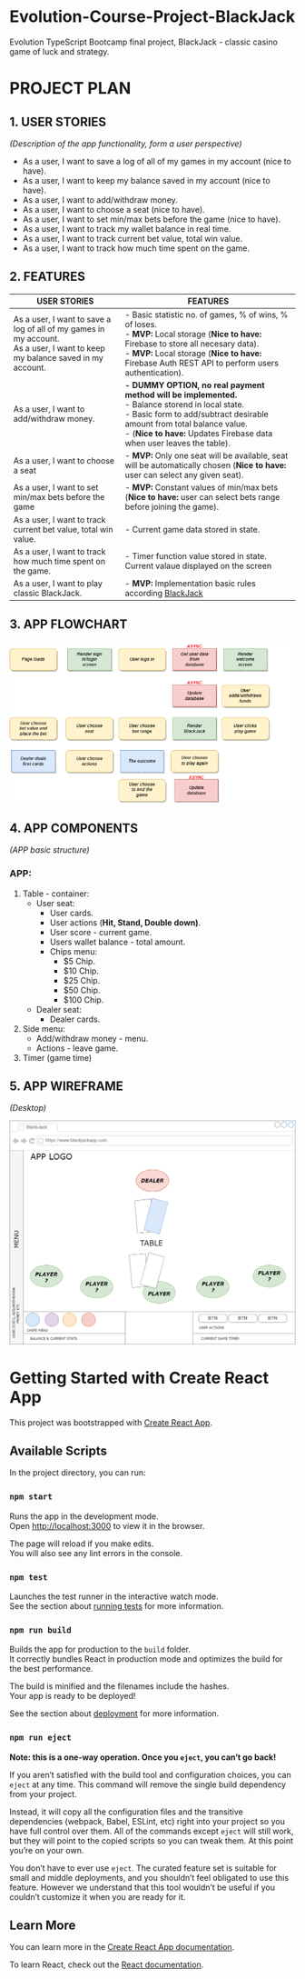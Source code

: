 # Evolution-Course-Project-BlackJack

Evolution TypeScript Bootcamp final project, BlackJack - classic casino game of luck and strategy.

# **PROJECT PLAN**

## **1. USER STORIES**

_(Description of the app functionality, form a user perspective)_

-   As a user, I want to save a log of all of my games in my account (nice to have).
-   As a user, I want to keep my balance saved in my account (nice to have).
-   As a user, I want to add/withdraw money.
-   As a user, I want to choose a seat (nice to have).
-   As a user, I want to set min/max bets before the game (nice to have).
-   As a user, I want to track my wallet balance in real time.
-   As a user, I want to track current bet value, total win value.
-   As a user, I want to track how much time spent on the game.

## **2. FEATURES**

| USER STORIES                                                                                                                    | FEATURES                                                                                                                                                                                                                                                       |
| ------------------------------------------------------------------------------------------------------------------------------- | -------------------------------------------------------------------------------------------------------------------------------------------------------------------------------------------------------------------------------------------------------------- |
| As a user, I want to save a log of all of my games in my account.<br/>As a user, I want to keep my balance saved in my account. | - Basic statistic no. of games, % of wins, % of loses. <br/>- **MVP:** Local storage (**Nice to have:** Firebase to store all necesary data). <br/>- **MVP:** Local storage (**Nice to have:** Firebase Auth REST API to perform users authentication).        |
| As a user, I want to add/withdraw money.                                                                                        | **- DUMMY OPTION, no real payment method will be implemented.** <br/>- Balance storend in local state.<br/>- Basic form to add/subtract desirable amount from total balance value.<br/>- (**Nice to have:** Updates Firebase data when user leaves the table). |
| As a user, I want to choose a seat                                                                                              | - **MVP:** Only one seat will be available, seat will be automatically chosen (**Nice to have:** user can select any given seat).                                                                                                                              |
| As a user, I want to set min/max bets before the game                                                                           | - **MVP:** Constant values of min/max bets (**Nice to have:** user can select bets range before joining the game).                                                                                                                                             |
| As a user, I want to track current bet value, total win value.                                                                  | - Current game data stored in state.                                                                                                                                                                                                                           |
| As a user, I want to track how much time spent on the game.                                                                     | - Timer function value stored in state. Current valaue displayed on the screen                                                                                                                                                                                 |
| As a user, I want to play classic BlackJack.                                                                                    | - **MVP:** Implementation basic rules according [BlackJack](https://en.wikipedia.org/wiki/Blackjack)                                                                                                                                                           |

## **3. APP FLOWCHART**

![App flowchart](./assets/FlowChart.drawio.png "Flowchart")

## **4. APP COMPONENTS**

_(APP basic structure)_

### **APP:**

1. Table - container:
    - User seat:
        - User cards.
        - User actions (**Hit, Stand, Double down)**.
        - User score - current game.
        - Users wallet balance - total amount.
        - Chips menu:
            - $5 Chip.
            - $10 Chip.
            - $25 Chip.
            - $50 Chip.
            - $100 Chip.
    - Dealer seat:
        - Dealer cards.
2. Side menu:
    - Add/withdraw money - menu.
    - Actions - leave game.
3. Timer (game time)

## **5. APP WIREFRAME**

_(Desktop)_

![App wireframe](./assets/wireframe-desktop.drawio.png "Wireframe")

# Getting Started with Create React App

This project was bootstrapped with [Create React App](https://github.com/facebook/create-react-app).

## Available Scripts

In the project directory, you can run:

### `npm start`

Runs the app in the development mode.\
Open [http://localhost:3000](http://localhost:3000) to view it in the browser.

The page will reload if you make edits.\
You will also see any lint errors in the console.

### `npm test`

Launches the test runner in the interactive watch mode.\
See the section about [running tests](https://facebook.github.io/create-react-app/docs/running-tests) for more information.

### `npm run build`

Builds the app for production to the `build` folder.\
It correctly bundles React in production mode and optimizes the build for the best performance.

The build is minified and the filenames include the hashes.\
Your app is ready to be deployed!

See the section about [deployment](https://facebook.github.io/create-react-app/docs/deployment) for more information.

### `npm run eject`

**Note: this is a one-way operation. Once you `eject`, you can’t go back!**

If you aren’t satisfied with the build tool and configuration choices, you can `eject` at any time. This command will remove the single build dependency from your project.

Instead, it will copy all the configuration files and the transitive dependencies (webpack, Babel, ESLint, etc) right into your project so you have full control over them. All of the commands except `eject` will still work, but they will point to the copied scripts so you can tweak them. At this point you’re on your own.

You don’t have to ever use `eject`. The curated feature set is suitable for small and middle deployments, and you shouldn’t feel obligated to use this feature. However we understand that this tool wouldn’t be useful if you couldn’t customize it when you are ready for it.

## Learn More

You can learn more in the [Create React App documentation](https://facebook.github.io/create-react-app/docs/getting-started).

To learn React, check out the [React documentation](https://reactjs.org/).
